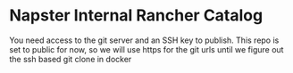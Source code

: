 # Napster Internal Rancher Catalog

You need access to the git server and an SSH key to publish.
This repo is set to public for now, so we will use https for the git urls until we figure out the ssh based git clone in docker
